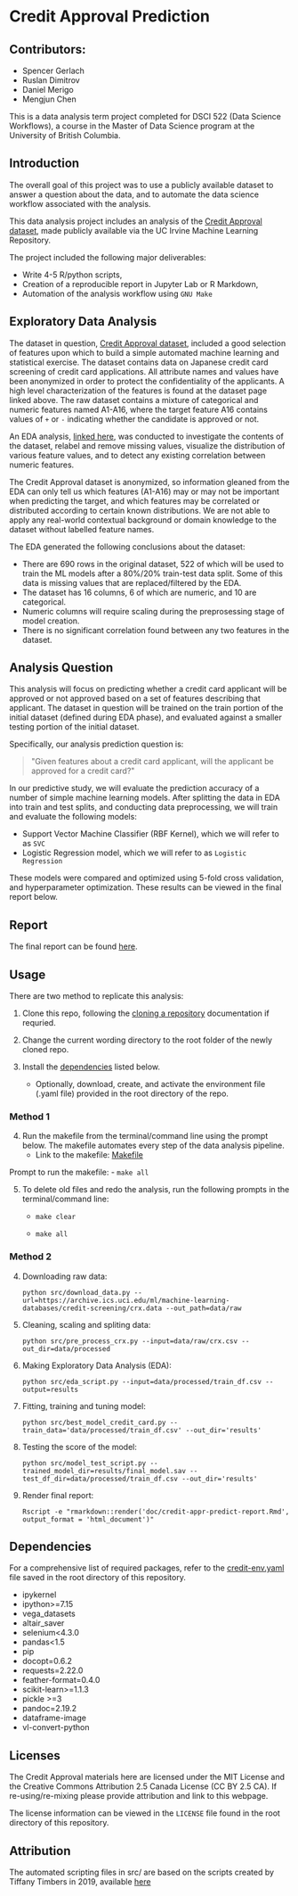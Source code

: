 # Credit Approval Prediction

## Contributors:

-   Spencer Gerlach
-   Ruslan Dimitrov
-   Daniel Merigo
-   Mengjun Chen

This is a data analysis term project completed for DSCI 522 (Data Science Workflows), a course in the Master of Data Science program at the University of British Columbia. 

## Introduction

The overall goal of this project was to use a publicly available dataset to answer a question about the data, and to automate the data science workflow associated with the analysis.

This data analysis project includes an analysis of the [Credit Approval dataset](https://archive-beta.ics.uci.edu/dataset/27/credit+approval), made publicly available via the UC Irvine Machine Learning Repository. 

The project included the following major deliverables: 

- Write 4-5 R/python scripts, 
- Creation of a reproducible report in Jupyter Lab or R Markdown, 
- Automation of the analysis workflow using `GNU Make`

## Exploratory Data Analysis

The dataset in question, [Credit Approval dataset](https://archive-beta.ics.uci.edu/dataset/27/credit+approval), included a good selection of features upon which to build a simple automated machine learning and statistical exercise. The dataset contains data on Japanese credit card screening of credit card applications. All attribute names and values have been anonymized in order to protect the confidentiality of the applicants. A high level characterization of the features is found at the dataset page linked above. The raw dataset contains a mixture of categorical and numeric features named A1-A16, where the target feature A16 contains values of `+` or `-` indicating whether the candidate is approved or not.

An EDA analysis, [linked here](https://github.com/UBC-MDS/Credit_Approval_Prediction/blob/main/src/Exploratory_Data_Analysis.ipynb), was conducted to investigate the contents of the dataset, relabel and remove missing values, visualize the distribution of various feature values, and to detect any existing correlation between numeric features. 

The Credit Approval dataset is anonymized, so information gleaned from the EDA can only tell us which features (A1-A16) may or may not be important when predicting the target, and which features may be correlated or distributed according to certain known distributions. We are not able to apply any real-world contextual background or domain knowledge to the dataset without labelled feature names.

The EDA generated the following conclusions about the dataset:
- There are 690 rows in the original dataset, 522 of which will be used to train the ML models after a 80%/20% train-test data split. Some of this data is missing values that are replaced/filtered by the EDA.
- The dataset has 16 columns, 6 of which are numeric, and 10 are categorical.
- Numeric columns will require scaling during the preprosessing stage of model creation.
- There is no significant correlation found between any two features in the dataset.

## Analysis Question

This analysis will focus on predicting whether a credit card applicant will be approved or not approved based on a set of features describing that applicant. The dataset in question will be trained on the train portion of the initial dataset (defined during EDA phase), and evaluated against a smaller testing portion of the initial dataset.

Specifically, our analysis prediction question is: 

> "Given features about a credit card applicant, will the applicant be approved for a credit card?"

In our predictive study, we will evaluate the prediction accuracy of a number of simple machine learning models. After splitting the data in EDA into train and test splits, and conducting data preprocessing, we will train and evaluate the following models:

- Support Vector Machine Classifier (RBF Kernel), which we will refer to as `SVC`
- Logistic Regression model, which we will refer to as `Logistic Regression`

These models were compared and optimized using 5-fold cross validation, and hyperparameter optimization. These results can be viewed in the final report below.

## Report

The final report can be found [here](https://github.com/UBC-MDS/Credit_Approval_Prediction/blob/main/doc/credit-appr-predict-report.html).

## Usage

There are two method to replicate this analysis:

1. Clone this repo, following the [cloning a repository](https://docs.github.com/en/repositories/creating-and-managing-repositories/cloning-a-repository) documentation if requried.

2. Change the current wording directory to the root folder of the newly cloned repo.

3. Install the [dependencies](#Dependencies) listed below. 
    - Optionally, download, create, and activate the environment file (.yaml file) provided in the root directory of the repo.

### Method 1

4. Run the makefile from the terminal/command line using the prompt below. The makefile automates every step of the data analysis pipeline.
    - Link to the makefile: [Makefile](https://github.com/UBC-MDS/Credit_Approval_Prediction/blob/main/Makefile)

Prompt to run the makefile:
    - `make all`

5. To delete old files and redo the analysis, run the following prompts in the terminal/command line:

    - `make clear`

    - `make all`

### Method 2
4. Downloading raw data:

    ``` 
    python src/download_data.py --url=https://archive.ics.uci.edu/ml/machine-learning-databases/credit-screening/crx.data --out_path=data/raw
    ```

5. Cleaning, scaling and spliting data:

    ```
    python src/pre_process_crx.py --input=data/raw/crx.csv --out_dir=data/processed
    ```
6. Making Exploratory Data Analysis (EDA):

    ```
    python src/eda_script.py --input=data/processed/train_df.csv --output=results
    ```
7. Fitting, training and tuning model:

    ```
    python src/best_model_credit_card.py --train_data='data/processed/train_df.csv' --out_dir='results'
    ```
8. Testing the score of the model:

    ```
    python src/model_test_script.py --trained_model_dir=results/final_model.sav --test_df_dir=data/processed/train_df.csv --out_dir='results'
    ```
9. Render final report:

    ```
    Rscript -e "rmarkdown::render('doc/credit-appr-predict-report.Rmd', output_format = 'html_document')"
    ```


## Dependencies

For a comprehensive list of required packages, refer to the [credit-env.yaml](https://github.com/UBC-MDS/Credit_Approval_Prediction/blob/main/credit-env.yaml) file saved in the root directory of this repository.

-   ipykernel
-   ipython\>=7.15
-   vega_datasets
-   altair_saver
-   selenium\<4.3.0
-   pandas\<1.5
-   pip
-   docopt=0.6.2
-   requests=2.22.0
-   feather-format=0.4.0
-   scikit-learn>=1.1.3
-   pickle >=3
-   pandoc=2.19.2
-   dataframe-image
-   vl-convert-python

## Licenses

The Credit Approval materials here are licensed under the MIT License and the Creative Commons Attribution 2.5 Canada License (CC BY 2.5 CA). If re-using/re-mixing please provide attribution and link to this webpage.

The license information can be viewed in the `LICENSE` file found in the root directory of this repository.

## Attribution

The automated scripting files in src/ are based on the scripts created by Tiffany Timbers in 2019, available [here](https://github.com/ttimbers/breast_cancer_predictor/tree/master/src)
